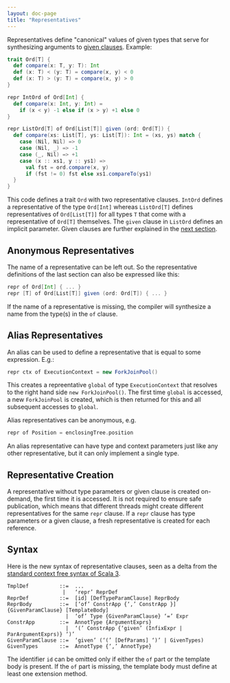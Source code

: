 ```yaml
---
layout: doc-page
title: "Representatives"
---
```


Representatives define "canonical" values of given types
that serve for synthesizing arguments to [given clauses](./inferable-params.html). Example:

```scala
trait Ord[T] {
  def compare(x: T, y: T): Int
  def (x: T) < (y: T) = compare(x, y) < 0
  def (x: T) > (y: T) = compare(x, y) > 0
}

repr IntOrd of Ord[Int] {
  def compare(x: Int, y: Int) =
    if (x < y) -1 else if (x > y) +1 else 0
}

repr ListOrd[T] of Ord[List[T]] given (ord: Ord[T]) {
  def compare(xs: List[T], ys: List[T]): Int = (xs, ys) match {
    case (Nil, Nil) => 0
    case (Nil, _) => -1
    case (_, Nil) => +1
    case (x :: xs1, y :: ys1) =>
      val fst = ord.compare(x, y)
      if (fst != 0) fst else xs1.compareTo(ys1)
  }
}
```
This code defines a trait `Ord` with two representative clauses. `IntOrd` defines
a representative of the type `Ord[Int]` whereas `ListOrd[T]` defines representatives
of `Ord[List[T]]` for all types `T` that come with a representative of `Ord[T]` themselves.
The `given` clause in `ListOrd` defines an implicit parameter.
Given clauses are further explained in the [next section](./inferable-params.html).

## Anonymous Representatives

The name of a representative can be left out. So the representative definitions
of the last section can also be expressed like this:
```scala
repr of Ord[Int] { ... }
repr [T] of Ord[List[T]] given (ord: Ord[T]) { ... }
```
If the name of a representative is missing, the compiler will synthesize a name from
the type(s) in the `of` clause.

## Alias Representatives

An alias can be used to define a representative that is equal to some expression. E.g.:
```scala
repr ctx of ExecutionContext = new ForkJoinPool()
```
This creates a repreentative `global` of type `ExecutionContext` that resolves to the right hand side `new ForkJoinPool()`.
The first time `global` is accessed, a new `ForkJoinPool` is created, which is then
returned for this and all subsequent accesses to `global`.

Alias representatives can be anonymous, e.g.
```scala
repr of Position = enclosingTree.position
```
An alias representative can have type and context parameters just like any other representative, but it can only implement a single type.

## Representative Creation

A representative without type parameters or given clause is created on-demand, the first time it is accessed. It is not required to ensure safe publication, which means that different threads might create different representatives for the same `repr` clause. If a `repr` clause has type parameters or a given clause, a fresh representative is created for each reference.

## Syntax

Here is the new syntax of representative clauses, seen as a delta from the [standard context free syntax of Scala 3](http://dotty.epfl.ch/docs/internals/syntax.html).
```
TmplDef          ::=  ...
                  |   ‘repr’ ReprDef
ReprDef          ::=  [id] [DefTypeParamClause] ReprBody
ReprBody         ::=  [‘of’ ConstrApp {‘,’ ConstrApp }] {GivenParamClause} [TemplateBody]
                   |  ‘of’ Type {GivenParamClause} ‘=’ Expr
ConstrApp        ::=  AnnotType {ArgumentExprs}
                   |  ‘(’ ConstrApp {‘given’ (InfixExpr | ParArgumentExprs)} ‘)’
GivenParamClause ::=  ‘given’ (‘(’ [DefParams] ‘)’ | GivenTypes)
GivenTypes       ::=  AnnotType {‘,’ AnnotType}
```
The identifier `id` can be omitted only if either the `of` part or the template body is present.
If the `of` part is missing, the template body must define at least one extension method.
